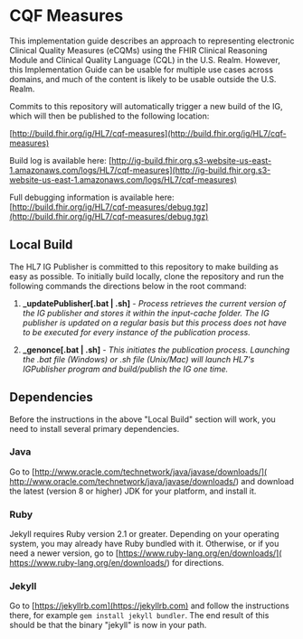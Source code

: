 ﻿# CQF Measures

This implementation guide describes an approach to representing electronic Clinical Quality Measures (eCQMs) using the FHIR Clinical Reasoning Module and Clinical Quality Language (CQL) in the U.S. Realm. However, this Implementation Guide can be usable for multiple use cases across domains, and much of the content is likely to be usable outside the U.S. Realm.

Commits to this repository will automatically trigger a new build of the IG, which will then be published to the following location:

[http://build.fhir.org/ig/HL7/cqf-measures](http://build.fhir.org/ig/HL7/cqf-measures)

Build log is available here:
[http://ig-build.fhir.org.s3-website-us-east-1.amazonaws.com/logs/HL7/cqf-measures](http://ig-build.fhir.org.s3-website-us-east-1.amazonaws.com/logs/HL7/cqf-measures)

Full debugging information is available here:
[http://build.fhir.org/ig/HL7/cqf-measures/debug.tgz](http://build.fhir.org/ig/HL7/cqf-measures/debug.tgz)

## Local Build

The HL7 IG Publisher is committed to this repository to make building as easy as possible. To initially build locally, clone the repository and run the following commands the directions below in the root command:

  1. **_updatePublisher[.bat | .sh]** - <i>Process retrieves the current version of the IG publisher and stores it within the input-cache folder. The IG publisher is updated on a regular basis but this process does not have to be executed for every instance of the publication process.</i>

  2. **_genonce[.bat | .sh]** - <i>This initiates the publication process. Launching the .bat file (Windows) or .sh file (Unix/Mac) will launch HL7's IGPublisher program and build/publish the IG one time.</i>


## Dependencies

Before the instructions in the above "Local Build" section will work, you
need to install several primary dependencies.

### Java

Go to [http://www.oracle.com/technetwork/java/javase/downloads/](
http://www.oracle.com/technetwork/java/javase/downloads/) and download the
latest (version 8 or higher) JDK for your platform, and install it.

### Ruby

Jekyll requires Ruby version 2.1 or greater.  Depending on your operating
system, you may already have Ruby bundled with it.  Otherwise, or if you
need a newer version, go to [https://www.ruby-lang.org/en/downloads/](
https://www.ruby-lang.org/en/downloads/) for directions.

### Jekyll

Go to [https://jekyllrb.com](https://jekyllrb.com) and follow the
instructions there, for example `gem install jekyll bundler`.  The end
result of this should be that the binary "jekyll" is now in your path.
